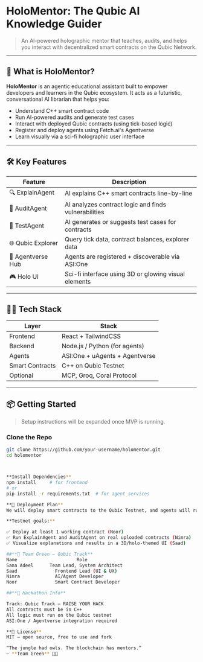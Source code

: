 # HoloMentor: The Qubic AI Knowledge Guider

> An AI-powered holographic mentor that teaches, audits, and helps you interact with decentralized smart contracts on the Qubic Network.

---

## 🧠 What is HoloMentor?

**HoloMentor** is an agentic educational assistant built to empower developers and learners in the Qubic ecosystem. It acts as a futuristic, conversational AI librarian that helps you:

- Understand C++ smart contract code
- Run AI-powered audits and generate test cases
- Interact with deployed Qubic contracts (using tick-based logic)
- Register and deploy agents using Fetch.ai's Agentverse
- Learn visually via a sci-fi holographic user interface

---

## 🛠️ Key Features

| Feature             | Description |
|---------------------|-------------|
| 🔍 ExplainAgent     | AI explains C++ smart contracts line-by-line |
| 🔐 AuditAgent       | AI analyzes contract logic and finds vulnerabilities |
| 🧪 TestAgent        | AI generates or suggests test cases for contracts |
| 🌐 Qubic Explorer   | Query tick data, contract balances, explorer data |
| 🤖 Agentverse Hub   | Agents are registered + discoverable via ASI:One |
| 🎮 Holo UI          | Sci-fi interface using 3D or glowing visual elements |

---

## 👨‍💻 Tech Stack

| Layer     | Stack                         |
|-----------|-------------------------------|
| Frontend  | React + TailwindCSS           |
| Backend   | Node.js / Python (for agents) |
| Agents    | ASI:One + uAgents + Agentverse|
| Smart Contracts | C++ on Qubic Testnet    |
| Optional  | MCP, Groq, Coral Protocol     |

---

## 📦 Getting Started

> Setup instructions will be expanded once MVP is running.

### Clone the Repo
```bash
git clone https://github.com/your-username/holomentor.git
cd holomentor



**Install Dependencies**
npm install     # for frontend
# or
pip install -r requirements.txt  # for agent services

**🧪 Deployment Plan**
We will deploy smart contracts to the Qubic Testnet, and agents will run via the uAgents + ASI:One infrastructure.

**Testnet goals:**

✅ Deploy at least 1 working contract (Noor)
✅ Run ExplainAgent and AuditAgent on real uploaded contracts (Nimra)
✅ Visualize explanations and results in a 3D/holo-themed UI (Saad)

##**👥 Team Green – Qubic Track**
Name	                  Role
Sana Adeel	    Team Lead, System Architect
Saad	          Frontend Lead (UI & UX)
Nimra	          AI/Agent Developer
Noor	          Smart Contract Developer

##**🏁 Hackathon Info**

Track: Qubic Track – RAISE YOUR HACK
All contracts must be in C++
All logic must run on the Qubic testnet
ASI:One / Agentverse integration required

**📄 License**
MIT — open source, free to use and fork

“The jungle had owls. The blockchain has mentors.”
— **Team Green** 🦉🌐
